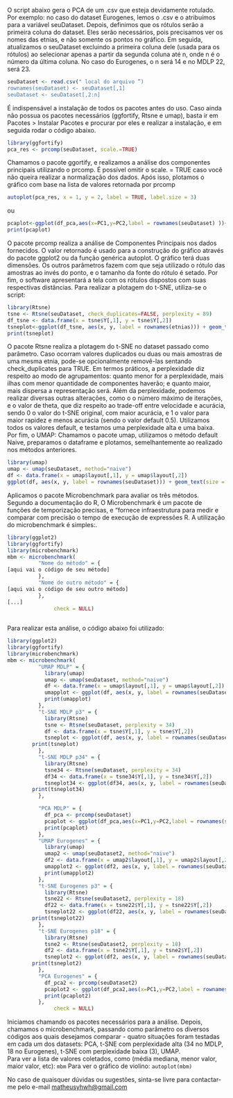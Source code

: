 O script abaixo gera o PCA de um .csv que esteja devidamente rotulado. Por exemplo: no caso do dataset Eurogenes, lemos o .csv e o atribuímos para a variável seuDataset. Depois, definimos que os rótulos serão a primeira coluna do dataset. Eles serão necessários, pois precisamos ver os nomes das etnias, e não somente os pontos no gráfico. Em seguida, atualizamos o  seuDataset excluindo a primeira coluna dele (usada para os rótulos) ao selecionar apenas a partir da segunda coluna até n, onde n é o número da última coluna. No caso do Eurogenes, o n será 14 e no MDLP 22, será 23. 
``` R
seuDataset <- read.csv(" local do arquivo ”)
rownames(seuDataset) <- seuDataset[,1] 
seuDataset <- seuDataset[,2:n]
```
É indispensável a instalação de todos os pacotes antes do uso.  Caso ainda não possua os pacotes necessários (ggfortify, Rtsne e umap), basta ir em Pacotes > Instalar Pacotes e procurar por eles e realizar a instalação, e em seguida rodar o código abaixo. 
```R
library(ggfortify)
pca_res <- prcomp(seuDataset, scale.=TRUE)
 ``` 
Chamamos o pacote ggortify, e realizamos a análise dos componentes principais utilizando o prcomp. É possível omitir o scale. = TRUE caso você não queira realizar a normalização dos dados. Após isso, plotamos o gráfico com base na lista de valores retornada por prcomp
	
```R
autoplot(pca_res, x = 1, y = 2, label = TRUE, label.size = 3)
```
ou
```R
pcaplot<-ggplot(df_pca,aes(x=PC1,y=PC2,label = rownames(seuDataset) ))+geom_text(size = 3)
print(pcaplot)
```
O pacote prcomp realiza a análise de Componentes Principais nos dados fornecidos. O valor retornado é usado para a construção do gráfico através do pacote ggplot2 ou da função genérica autoplot. O gráfico terá duas dimensões. Os outros parâmetros fazem com que seja utilizado o rótulo das amostras ao invés do ponto, e o tamanho da fonte do rótulo é setado. Por fim, o software apresentará a tela com os rótulos dispostos com suas respectivas distâncias.
Para realizar a plotagem do t-SNE, utiliza-se o script:
```R
library(Rtsne)
tsne <- Rtsne(seuDataset, check_duplicates=FALSE, perplexity = 89)
df_tsne <- data.frame(x = tsne$Y[,1], y = tsne$Y[,2])
tsneplot<-ggplot(df_tsne, aes(x, y, label = rownames(etnias))) + geom_text(size = 3)
print(tsneplot)
```
O pacote Rtsne realiza a plotagem do t-SNE no dataset passado como parâmetro. Caso ocorram valores duplicados ou duas ou mais amostras de uma mesma etnia, pode-se opcionalmente  removê-las sentando check_duplicates para TRUE. Em termos práticos, a perplexidade diz respeito ao modo de agrupamentos: quanto menor for a perplexidade, mais ilhas com menor quantidade de componentes haverão; e quanto maior, mais dispersa a representação será. Além da perplexidade, podemos realizar diversas outras alterações, como o o número máximo de iterações, e o valor de theta, que diz respeito ao trade-off entre velocidade e acurácia, sendo 0 o valor do t-SNE original, com maior acurácia, e 1 o valor para maior rapidez e menos acurácia (sendo o valor default 0.5). Utilizamos todos os valores default, e testamos uma perplexidade alta e uma baixa.
Por fim, o UMAP: Chamamos o pacote umap, utilizamos o método default Naive, preparamos o dataframe e plotamos, semelhantemente ao realizado nos métodos anteriores.

```R
library(umap)
umap <- umap(seuDataset, method="naive")
df <- data.frame(x = umap$layout[,1], y = umap$layout[,2])
ggplot(df, aes(x, y, label = rownames(seuDataset))) + geom_text(size = 3)
```

Aplicamos o pacote Microbenchmark para avaliar os três métodos. Segundo a documentação do R, O Microbenchmark é um pacote de funções de temporização precisas, e “fornece infraestrutura para medir e comparar com precisão o tempo de execução de expressões R.
A utilização do microbenchmark é simples:. 
```R
library(ggplot2)
library(ggfortify)
library(microbenchmark)
mbm <- microbenchmark(
          "Nome do método" = {
[aqui vai o código de seu método]
          },
          "Nome de outro método" = { 
[aqui vai o código de seu outro método]
          },
[...]
               check = NULL)
	    
```

Para realizar esta análise, o código abaixo foi utilizado:
```R
library(ggplot2)
library(ggfortify)
library(microbenchmark)
mbm <- microbenchmark(
          "UMAP MDLP" = {
            library(umap)
            umap <- umap(seuDataset, method="naive")
            df <- data.frame(x = umap$layout[,1], y = umap$layout[,2])
            umapplot <- ggplot(df, aes(x, y, label = rownames(seuDataset))) + geom_text(size = 3)
            print(umapplot)
          },
          "t-SNE MDLP p3" = {
            library(Rtsne)
            tsne <- Rtsne(seuDataset, perplexity = 34)
            df <- data.frame(x = tsne$Y[,1], y = tsne$Y[,2])
            tsneplot <- ggplot(df, aes(x, y, label = rownames(seuDataset))) + geom_text(size = 3)
	    print(tsneplot)
          },
          "t-SNE MDLP p34" = {
            library(Rtsne)
            tsne34 <- Rtsne(seuDataset, perplexity = 34)
            df34 <- data.frame(x = tsne34$Y[,1], y = tsne34$Y[,2])
            tsneplot34 <- ggplot(df34, aes(x, y, label = rownames(seuDataset))) + geom_text(size = 3)
	    print(tsneplot34)
          },

          "PCA MDLP" = {
            df_pca <- prcomp(seuDataset)
            pcaplot <- ggplot(df_pca,aes(x=PC1,y=PC2,label = rownames(seuDataset) ))+geom_text(size = 3)
            print(pcaplot)
          },
          "UMAP Eurogenes" = {
            library(umap)
            umap2 <- umap(seuDataset2, method="naive")
            df2 <- data.frame(x = umap2$layout[,1], y = umap2$layout[,2])
            umapplot2 <- ggplot(df2, aes(x, y, label = rownames(seuDataset2))) + geom_text(size = 3)
            print(umapplot2)
          },
          "t-SNE Eurogenes p3" = {
            library(Rtsne)
            tsne22 <- Rtsne(seuDataset2, perplexity = 18)
            df22 <- data.frame(x = tsne22$Y[,1], y = tsne22$Y[,2])
            tsneplot22 <- ggplot(df22, aes(x, y, label = rownames(seuDataset2))) + geom_text(size = 3)
	    print(tsneplot22)
          },
          "t-SNE Eurogenes p18" = {
            library(Rtsne)
            tsne2 <- Rtsne(seuDataset2, perplexity = 18)
            df2 <- data.frame(x = tsne2$Y[,1], y = tsne2$Y[,2])
            tsneplot2 <- ggplot(df2, aes(x, y, label = rownames(seuDataset2))) + geom_text(size = 3)
	    print(tsneplot2)
          },
          "PCA Eurogenes" = {
            df_pca2 <- prcomp(seuDataset2)
            pcaplot2 <- ggplot(df_pca2,aes(x=PC1,y=PC2,label = rownames(seuDataset2) ))+geom_text(size = 3)
            print(pcaplot2)
          },
               check = NULL)
```
Iniciamos chamando os pacotes necessários para a análise. Depois, chamamos o microbenchmark, passando como parâmetro os diversos códigos aos quais desejamos comparar - quatro situações foram testadas em cada um dos datasets: PCA, t-SNE com perplexidade alta (34 no MDLP, 18 no Eurogenes), t-SNE com perplexidade baixa (3), UMAP.  
Para ver a lista de valores coletados, como (média mediana, menor valor, maior valor, etc):
```mbm```
Para ver o gráfico de violino:
```autoplot(mbm)```

No caso de quaisquer dúvidas ou sugestões, sinta-se livre para contactar-me pelo e-mail matheusyhwh@gmail.com
